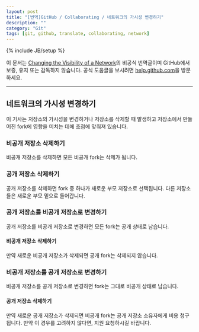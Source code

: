 ```yaml
---
layout: post
title: "[번역]GitHub / Collaborating / 네트워크의 가시성 변경하기"
description: ""
category: "Git"
tags: [git, github, translate, collaborating, network]
---
```

{% include JB/setup %}

이 문서는 [Changing the Visibility of a Network](https://help.github.com/articles/changing-the-visibility-of-a-network)의 비공식 번역글이며 GitHub에서 보증, 유지 또는 감독하지 않습니다. 공식 도움글을 보시려면 [help.github.com](https://help.github.com)을 방문하세요.

---

## 네트워크의 가시성 변경하기

이 기사는 저장소의 가시성을 변경하거나 저장소를 삭제할 때 발생하고 저장소에서 만들어진 fork에 영향을 미치는 데에 초점에 맞춰져 있습니다.

### 비공개 저장소 삭제하기

비공개 저장소를 삭제하면 모든 비공개 fork는 삭제가 됩니다.

### 공개 저장소 삭제하기

공개 저장소를 삭제하면 fork 중 하나가 새로운 부모 저장소로 선택됩니다. 다른 저장소들은 새로운 부모 밑으로 들어갑니다.

### 공개 저장소를 비공개 저장소로 변경하기

공개 저장소를 비공개 저장소로 변경하면 모든 fork는 공개 상태로 남습니다.

#### 비공개 저장소 삭제하기

만약 새로운 비공개 저장소가 삭제되면 공개 fork는 삭제되지 않습니다.

### 비공개 저장소를 공개 저장소로 변경하기

비공개 저장소를 공개 저장소로 변경하면 fork는 그대로 비공개 상태로 남습니다.

#### 공개 저장소 삭제하기

만약 새로운 공개 저장소가 삭제되면 비공개 fork는 공개 저장소 소유자에게 비용 청구 됩니다. 만약 이 경우를 고려하지 않다면, 지원 요청하시길 바랍니다.